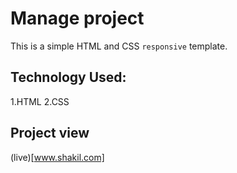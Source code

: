 # Manage project
This is a simple HTML and CSS ```responsive``` template.


## Technology Used:
1.HTML
2.CSS

## Project view
(live)[www.shakil.com]